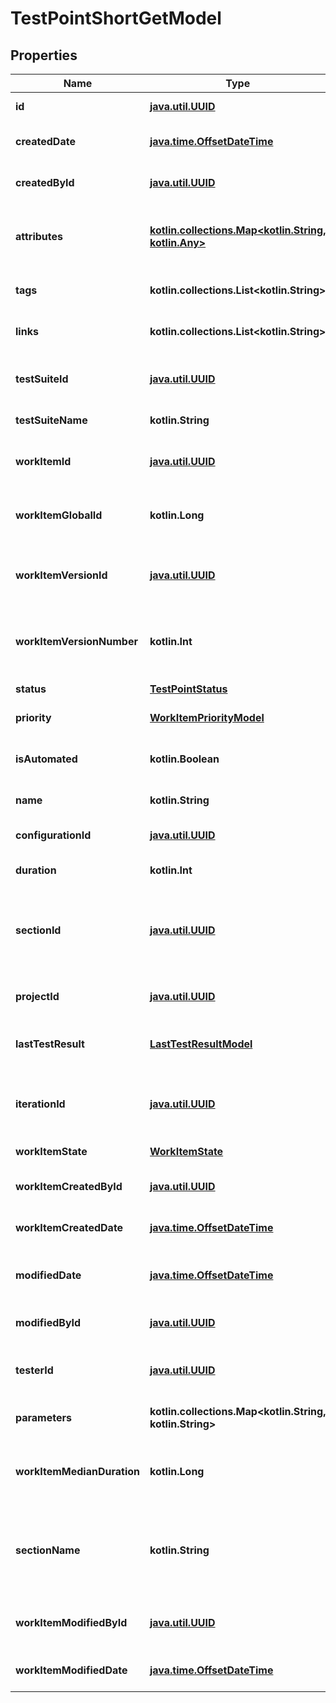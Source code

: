 
# TestPointShortGetModel

## Properties
| Name | Type | Description | Notes |
| ------------ | ------------- | ------------- | ------------- |
| **id** | [**java.util.UUID**](java.util.UUID.md) | Unique ID of the test point |  |
| **createdDate** | [**java.time.OffsetDateTime**](java.time.OffsetDateTime.md) | Creation date of the test point |  |
| **createdById** | [**java.util.UUID**](java.util.UUID.md) | Unique ID of the test point creator |  |
| **attributes** | [**kotlin.collections.Map&lt;kotlin.String, kotlin.Any&gt;**](kotlin.Any.md) | Collection of attributes of work item the test point represents |  |
| **tags** | **kotlin.collections.List&lt;kotlin.String&gt;** | Collection of the test point tags |  |
| **links** | **kotlin.collections.List&lt;kotlin.String&gt;** | Collection of the test point links |  |
| **testSuiteId** | [**java.util.UUID**](java.util.UUID.md) | Unique ID of test suite the test point assigned to |  |
| **testSuiteName** | **kotlin.String** | Name of the test suite |  |
| **workItemId** | [**java.util.UUID**](java.util.UUID.md) | Unique ID of work item the test point represents |  |
| **workItemGlobalId** | **kotlin.Long** | Global ID of work item the test point represents |  |
| **workItemVersionId** | [**java.util.UUID**](java.util.UUID.md) | Unique ID of work item version the test point represents |  |
| **workItemVersionNumber** | **kotlin.Int** | Number of work item version the test point represents |  |
| **status** | [**TestPointStatus**](TestPointStatus.md) | Status of the test point |  |
| **priority** | [**WorkItemPriorityModel**](WorkItemPriorityModel.md) | Priority of the test point |  |
| **isAutomated** | **kotlin.Boolean** | Indicates if the test point represents an autotest |  |
| **name** | **kotlin.String** | Name of the test point |  |
| **configurationId** | [**java.util.UUID**](java.util.UUID.md) | Unique ID of the test point configuration |  |
| **duration** | **kotlin.Int** | Duration of the test point |  |
| **sectionId** | [**java.util.UUID**](java.util.UUID.md) | Unique ID of section where work item the test point represents is located |  |
| **projectId** | [**java.util.UUID**](java.util.UUID.md) | Unique ID of the test point project |  |
| **lastTestResult** | [**LastTestResultModel**](LastTestResultModel.md) | Model of the test point last test result |  |
| **iterationId** | [**java.util.UUID**](java.util.UUID.md) | Unique ID of work item iteration the test point represents |  |
| **workItemState** | [**WorkItemState**](WorkItemState.md) | Work item state |  |
| **workItemCreatedById** | [**java.util.UUID**](java.util.UUID.md) | Unique ID of the work item creator |  |
| **workItemCreatedDate** | [**java.time.OffsetDateTime**](java.time.OffsetDateTime.md) | Creation date of work item |  |
| **modifiedDate** | [**java.time.OffsetDateTime**](java.time.OffsetDateTime.md) | Last modification date of the test point |  [optional] |
| **modifiedById** | [**java.util.UUID**](java.util.UUID.md) | Unique ID of the test point last editor |  [optional] |
| **testerId** | [**java.util.UUID**](java.util.UUID.md) | Unique ID of the test point assigned user |  [optional] |
| **parameters** | **kotlin.collections.Map&lt;kotlin.String, kotlin.String&gt;** | Collection of the test point parameters |  [optional] |
| **workItemMedianDuration** | **kotlin.Long** | Median duration of work item the test point represents |  [optional] |
| **sectionName** | **kotlin.String** | Name of section where work item the test point represents is located |  [optional] |
| **workItemModifiedById** | [**java.util.UUID**](java.util.UUID.md) | Unique ID of the work item last editor |  [optional] |
| **workItemModifiedDate** | [**java.time.OffsetDateTime**](java.time.OffsetDateTime.md) | Modified date of work item |  [optional] |



